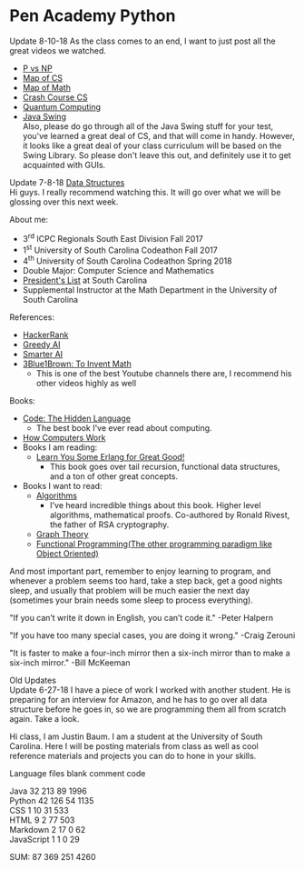 # Pen Academy Python
Update 8-10-18
As the class comes to an end, I want to just post all the great videos we watched.  
* [P vs NP](https://www.youtube.com/watch?v=YX40hbAHx3s)  
* [Map of CS](https://www.youtube.com/watch?v=SzJ46YA_RaA)  
* [Map of Math](https://www.youtube.com/watch?v=OmJ-4B-mS-Y)
* [Crash Course CS](https://www.youtube.com/watch?v=O5nskjZ_GoI)  
* [Quantum Computing](https://www.youtube.com/watch?v=JhHMJCUmq28)
* [Java Swing](https://www.youtube.com/watch?v=ZDw18yUwz6I)  
Also, please do go through all of the Java Swing stuff for your test, you've learned a great deal of CS, and that will come in handy. However, it looks like a great deal of your class curriculum will be based on the Swing Library. So please don't leave this out, and definitely use it to get acquainted with GUIs.

Update 7-8-18
[Data Structures](https://www.youtube.com/watch?v=DuDz6B4cqVc)  
Hi guys. I really recommend watching this. It will go over what we will be glossing over this next week.


About me:
* 3<sup>rd</sup> ICPC Regionals South East Division Fall 2017
* 1<sup>st</sup> University of South Carolina Codeathon Fall 2017
* 4<sup>th</sup> University of South Carolina Codeathon Spring 2018
* Double Major: Computer Science and Mathematics
* [President's List](https://www.sc.edu/about/offices_and_divisions/registrar/transcripts_and_records/honor_lists/president_honor_list.php) at South Carolina
* Supplemental Instructor at the Math Department in the University of South Carolina


References:
* [HackerRank](https://www.hackerrank.com/domains/python)
* [Greedy AI](https://www.youtube.com/watch?v=xOCurBYI_gY)
* [Smarter AI](https://www.youtube.com/watch?v=qv6UVOQ0F44)
* [3Blue1Brown: To Invent Math](https://www.youtube.com/watch?v=XFDM1ip5HdU)
  * This is one of the best Youtube channels there are, I recommend his other videos highly as well

Books:
* [Code: The Hidden Language](https://www.amazon.com/Code-Language-Computer-Hardware-Software/dp/0735611319/ref=sr_1_4?ie=UTF8&qid=1530123385&sr=8-4&keywords=Code)
  * The best book I've ever read about computing.
* [How Computers Work](https://www.amazon.com/gp/product/1442113987/ref=oh_aui_detailpage_o06_s01?ie=UTF8&psc=1)
* Books I am reading:
  * [Learn You Some Erlang for Great Good!](https://www.amazon.com/Learn-Some-Erlang-Great-Good/dp/1593274351/ref=sr_1_1?s=books&ie=UTF8&qid=1531074564&sr=1-1&keywords=learn+you+some+erlang)
    * This book goes over tail recursion, functional data structures, and a ton of other great concepts.
* Books I want to read:
  * [Algorithms](https://www.amazon.com/Introduction-Algorithms-3rd-MIT-Press/dp/0262033844/ref=sr_1_11?s=books&ie=UTF8&qid=1530123766&sr=1-11&keywords=Data+Structures)
    * I've heard incredible things about this book. Higher level algorithms, mathematical proofs. Co-authored by Ronald Rivest, the father of RSA cryptography.
  * [Graph Theory](https://www.amazon.com/Graph-Theory-Graduate-Texts-Mathematics/dp/3662536218/ref=sr_1_2?s=books&ie=UTF8&qid=1530123672&sr=1-2&keywords=Graduate+Graph+Theory)
  * [Functional Programming(The other programming paradigm like Object Oriented)](https://www.amazon.com/Introduction-Functional-Programming-Calculus-Mathematics/dp/0486478831/ref=sr_1_1?s=books&ie=UTF8&qid=1530123938&sr=1-1&keywords=introduction+to+functional+programming+through+lambda+calculus)

And most important part, remember to enjoy learning to program, and whenever a problem seems too hard, take a step back, get a good nights sleep, and usually that problem will be much easier the next day (sometimes your brain needs some sleep to process everything).

"If you can’t write it down in English, you can’t code it."
-Peter Halpern

"If you have too many special cases, you are doing it wrong."
-Craig Zerouni

"It is faster to make a four-inch mirror then a six-inch mirror than to make a six-inch mirror."
-Bill McKeeman




Old Updates  
Update 6-27-18
I have a piece of work I worked with another student. He is preparing for an interview for Amazon, and he has to go over all data structure before he goes in, so we are programming them all from scratch again. Take a look.

Hi class, I am Justin Baum. I am a student at the University of South Carolina. Here I will be posting materials from class as well as cool reference materials and projects you can do to hone in your skills.


Language                     files          blank        comment           code    
    
Java                            32            213             89           1996  
Python                          42            126             54           1135   
CSS                              1             10             31            533      
HTML                             9              2             77            503   
Markdown                         2             17              0             62   
JavaScript                       1              1              0             29   
       
SUM:                            87            369            251           4260   
     
